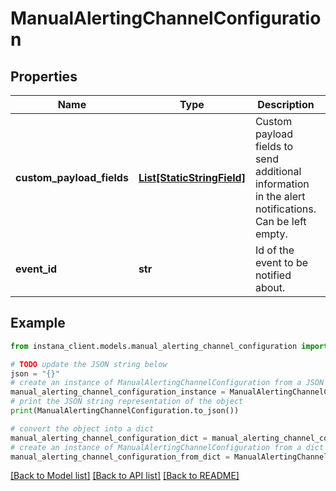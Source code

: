 # ManualAlertingChannelConfiguration


## Properties

Name | Type | Description | Notes
------------ | ------------- | ------------- | -------------
**custom_payload_fields** | [**List[StaticStringField]**](StaticStringField.md) | Custom payload fields to send additional information in the alert notifications. Can be left empty. | 
**event_id** | **str** | Id of the event to be notified about. | 

## Example

```python
from instana_client.models.manual_alerting_channel_configuration import ManualAlertingChannelConfiguration

# TODO update the JSON string below
json = "{}"
# create an instance of ManualAlertingChannelConfiguration from a JSON string
manual_alerting_channel_configuration_instance = ManualAlertingChannelConfiguration.from_json(json)
# print the JSON string representation of the object
print(ManualAlertingChannelConfiguration.to_json())

# convert the object into a dict
manual_alerting_channel_configuration_dict = manual_alerting_channel_configuration_instance.to_dict()
# create an instance of ManualAlertingChannelConfiguration from a dict
manual_alerting_channel_configuration_from_dict = ManualAlertingChannelConfiguration.from_dict(manual_alerting_channel_configuration_dict)
```
[[Back to Model list]](../README.md#documentation-for-models) [[Back to API list]](../README.md#documentation-for-api-endpoints) [[Back to README]](../README.md)


